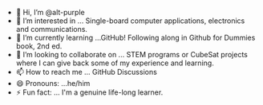 - 👋 Hi, I’m @alt-purple
- 👀 I’m interested in ... Single-board computer applications, electronics and communications. 
- 🌱 I’m currently learning ...GitHub! Following along in Github for Dummies book, 2nd ed.  
- 💞️ I’m looking to collaborate on ... STEM programs or CubeSat projects where I can give back some of my experience and learning. 
- 📫 How to reach me ... GitHub Discussions
- 😄 Pronouns: ...he/him
- ⚡ Fun fact: ... I'm a genuine life-long learner.

<!---
alt-purple/alt-purple is a ✨ special ✨ repository because its `README.md` (this file) appears on your GitHub profile.
You can click the Preview link to take a look at your changes.
--->
